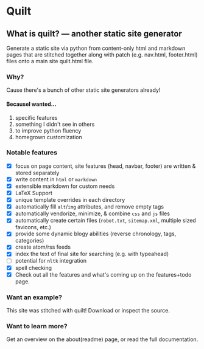 Quilt
=====

What is quilt? — another static site generator
----------------------------------------------
Generate a static site via python from content-only html and markdown pages that are stitched together along with patch (e.g. nav.html, footer.html) files onto a main site quilt.html file.

### Why? 
Cause there's a bunch of other static site generators already!

#### BecauseI wanted...
1. specific features
2. something I didn't see in others
3. to improve python fluency
4. homegrown customization

### Notable features
- [x] focus on page content, site features (head, navbar, footer) are written & stored separately
- [x] write content in `html` or `markdown`
- [x] extensible markdown for custom needs
- [x] LaTeX Support
- [x] unique template overrides in each directory
- [x] automatically fill `alt`/`img` attributes, and remove empty tags
- [x] automatically vendorize, minimize, & combine `css` and `js` files
- [x] automatically create certain files (`robot.txt`, `sitemap.xml`, multiple sized favicons, etc.)
- [x] provide some dynamic blogy abilities (reverse chronology, tags, categories)
- [x] create atom/rss feeds
- [x] index the text of final site for searching (e.g. with typeahead)
- [ ] potential for `nltk` integration
- [x] spell checking
- [x] Check out all the features and what's coming up on the features+todo page.

### Want an example?
This site was stitched with quilt! Download or inspect the source.

### Want to learn more?
Get an overview on the about(readme) page, or read the full documentation.
